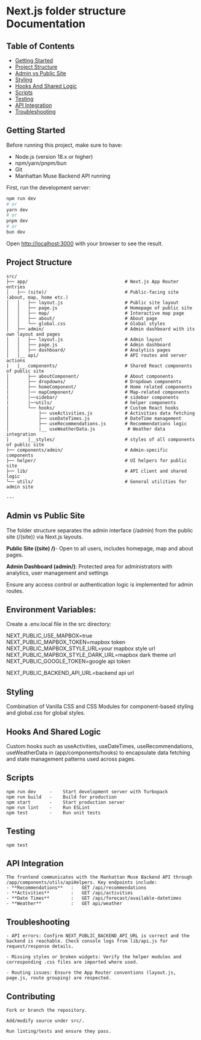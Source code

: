 # **Next.js folder structure Documentation**

## Table of Contents

- [Getting Started](#getting-started)
- [Project Structure](#project-structure)
- [Admin vs Public Site](#admin-vs-public-site)
- [Styling](#styling)
- [Hooks And Shared Logic](#hooks-and-shared-logic)
- [Scripts](#scripts)
- [Testing](#testing)
- [API Integration](#api-integration)
- [Troubleshooting](#troubleshooting)

## Getting Started

Before running this project, make sure to have:
- Node.js (version 18.x or higher)
- npm/yarn/pnpm/bun
- Git
- Manhattan Muse Backend API running

First, run the development server:

```bash
npm run dev
# or
yarn dev
# or
pnpm dev
# or
bun dev
```

Open [http://localhost:3000](http://localhost:3000) with your browser to see the result.

## Project Structure

```
src/
├── app/                                    # Next.js App Router entries
│   ├── (site)/                             # Public-facing site (about, map, home etc.)
│   │   ├── layout.js                       # Public site layout
│   │   ├── page.js                         # Homepage of public site
│   │   ├── map/                            # Interactive map page
│   │   ├── about/                          # About page
│   │   └── global.css                      # Global styles
│   ├── admin/                              # Admin dashboard with its own layout and pages
│   │   ├── layout.js                       # Admin layout
│   │   ├── page.js                         # Admin dashboard
│   │   ├── dashboard/                      # Analytics pages
│   |__ api/                                # API routes and server actions
|   |__ components/                         # Shared React components of public site
│       ├── aboutComponent/                 # About components
│       ├── dropdowns/                      # Dropdown components
│       ├── homeComponent/                  # Home related components
|       |── mapComponent/                   # Map-related components
|       |──sidebar/                         # sidebar components
|       |──utils/                           # helper components
|       └── hooks/                          # Custom React hooks
│           ├── useActivities.js            # Activities data fetching
│           ├── useDateTimes.js             # DateTime management
│           ├── useRecommendations.js       # Recommendations logic
│           |__ useWeatherData.js            # Weather data integration
|       |__styles/                          # styles of all components of public site
├── components/admin/                       # Admin-specific components
├── helper/                                 # UI helpers for public site
├── lib/                                    # API client and shared logic
└── utils/                                  # General utilities for admin site

---

```
## Admin vs Public Site

The folder structure separates the admin interface (/admin) from the public site (/(site)) via Next.js layouts. 

**Public Site ((site) /)**- Open to all users, includes homepage, map and about pages.

**Admin Dashboard (admin/)**: Protected area for administrators with analytics, user management and settings

Ensure any access control or authentication logic is implemented for admin routes.
## Environment Variables:

Create a .env.local file in the src directory:

NEXT_PUBLIC_USE_MAPBOX=true
NEXT_PUBLIC_MAPBOX_TOKEN=mapbox token
NEXT_PUBLIC_MAPBOX_STYLE_URL=your mapbox style url
NEXT_PUBLIC_MAPBOX_STYLE_DARK_URL=mapbox dark theme url
NEXT_PUBLIC_GOOGLE_TOKEN=google api token


NEXT_PUBLIC_BACKEND_API_URL=backend api url
## Styling

Combination of Vanilla CSS and CSS Modules for component-based styling and global.css for global styles.
## Hooks And Shared Logic

Custom hooks such as useActivities, useDateTimes, useRecommendations, useWeatherData in (app/components/hooks) to encapsulate data fetching and state management patterns used across pages.
## Scripts
```
npm run dev     -    Start development server with Turbopack
npm run build   -    Build for production
npm start       -    Start production server
npm run lint    -    Run ESLint
npm test        -    Run unit tests

```
## Testing
```
npm test
```
## API Integration

    The frontend communicates with the Manhattan Muse Backend API through /app/components/utils/apiHelpers. Key endpoints include:
    - **Recommendations**   :   GET /api/recommendations
    - **Activities**        :   GET /api/activities
    - **Date Times**        :   GET /api/forecast/available-datetimes
    - **Weather**           :   GET api/weather
## Troubleshooting

    - API errors: Confirm NEXT_PUBLIC_BACKEND_API_URL is correct and the backend is reachable. Check console logs from lib/api.js for   request/response details.

    - Missing styles or broken widgets: Verify the helper modules and corresponding .css files are imported where used.

    - Routing issues: Ensure the App Router conventions (layout.js, page.js, route grouping) are respected.
## Contributing

    Fork or branch the repository.

    Add/modify source under src/.

    Run linting/tests and ensure they pass.






